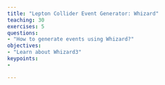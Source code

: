 ```yaml
---
title: "Lepton Collider Event Generator: Whizard"
teaching: 30
exercises: 5
questions:
- "How to generate events using Whizard?"
objectives:
- "Learn about Whizard3"
keypoints:
-

---
```

